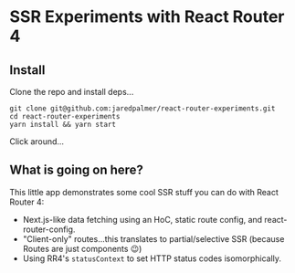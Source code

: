 # SSR Experiments with React Router 4

## Install

Clone the repo and install deps...

```
git clone git@github.com:jaredpalmer/react-router-experiments.git
cd react-router-experiments
yarn install && yarn start
```

Click around...

## What is going on here?

This little app demonstrates some cool SSR stuff you can do with React Router 4:

- Next.js-like data fetching using an HoC, static route config, and react-router-config. 
- "Client-only" routes...this translates to partial/selective SSR (because Routes are just components :wink:)
- Using RR4's `statusContext` to set HTTP status codes isomorphically.

